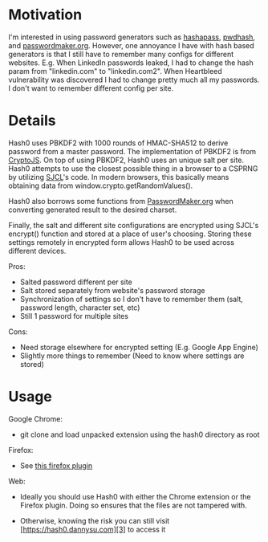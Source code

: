 # Motivation
I'm interested in using password generators such as [hashapass][6],
[pwdhash][7], and [passwordmaker.org][1]. However, one annoyance I have with
hash based generators is that I still have to remember many configs for
different websites. E.g. When LinkedIn passwords leaked, I had to change the
hash param from "linkedin.com" to "linkedin.com2". When Heartbleed
vulnerability was discovered I had to change pretty much all my passwords. I
don't want to remember different config per site.

# Details
Hash0 uses PBKDF2 with 1000 rounds of HMAC-SHA512 to derive password from a
master password. The implementation of PBKDF2 is from [CryptoJS][2]. On top of
using PBKDF2, Hash0 uses an unique salt per site. Hash0 attempts to use the
closest possible thing in a browser to a CSPRNG by utilizing [SJCL][5]'s code.
In modern browsers, this basically means obtaining data from
window.crypto.getRandomValues().

Hash0 also borrows some functions from [PasswordMaker.org][1] when converting
generated result to the desired charset.

Finally, the salt and different site configurations are encrypted using SJCL's
encrypt() function and stored at a place of user's choosing. Storing these
settings remotely in encrypted form allows Hash0 to be used across different
devices.

Pros:

- Salted password different per site
- Salt stored separately from website's password storage
- Synchronization of settings so I don't have to remember them (salt, password
  length, character set, etc)
- Still 1 password for multiple sites

Cons:

- Need storage elsewhere for encrypted setting (E.g. Google App Engine)
- Slightly more things to remember (Need to know where settings are stored)

# Usage

Google Chrome:

- git clone and load unpacked extension using the hash0 directory as root

Firefox:

- See [this firefox plugin][4]

Web:

- Ideally you should use Hash0 with either the Chrome extension or the Firefox
  plugin. Doing so ensures that the files are not tampered with.
- Otherwise, knowing the risk you can still visit
  [https://hash0.dannysu.com][3] to access it

  [1]: http://PasswordMaker.org
  [2]: http://code.google.com/p/crypto-js/
  [3]: https://hash0.dannysu.com
  [4]: https://github.com/dannysu/hash0-firefox
  [5]: https://crypto.stanford.edu/sjcl/
  [6]: http://hashapass.com
  [7]: https://www.pwdhash.com/

